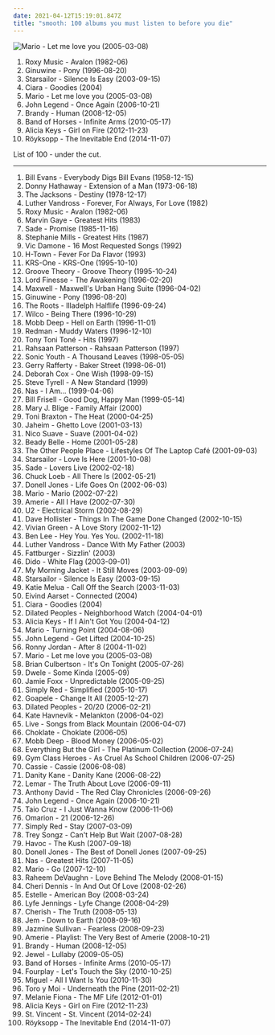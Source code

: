 ```yaml
---
date: 2021-04-12T15:19:01.847Z
title: "smooth: 100 albums you must listen to before you die"
---
```

![Mario - Let me love you (2005-03-08)](http://coverartarchive.org/release/d601fa18-a4a1-4874-9f47-72f1f1191b8c/8733516237-500.jpg "Mario - Let me love you (2005-03-08)")
<ol class="albums">
<li data-cover="http://coverartarchive.org/release/090700a7-0ec5-41bb-b970-52e6aa47b755/16567307250-500.jpg" data-tags="80s" role="button">Roxy Music - Avalon (1982-06)</li>
<li data-cover="http://coverartarchive.org/release/cd953368-5abc-4ce9-b83a-a43a7ad58a1a/10611625522-500.jpg" data-tags="hip hop, 90s, smooth, 1990s, ponyrape, the shit, late 90s, pony" role="button">Ginuwine - Pony (1996-08-20)</li>
<li data-cover="https://img.discogs.com/jrWVzobDRoF5M8iFRO0_ha-z8PQ=/fit-in/600x592/filters:strip_icc():format(jpeg):mode_rgb():quality(90)/discogs-images/R-434193-1482085620-7376.jpeg.jpg" data-tags="britpop, indie rock" role="button">Starsailor - Silence Is Easy (2003-09-15)</li>
<li data-cover="https://img.discogs.com/26HBMwoKo7cvLxxeYKSfmR_JVVM=/fit-in/600x588/filters:strip_icc():format(jpeg):mode_rgb():quality(90)/discogs-images/R-799422-1501524692-4284.jpeg.jpg" data-tags="rnb" role="button">Ciara - Goodies (2004)</li>
<li data-cover="http://coverartarchive.org/release/d601fa18-a4a1-4874-9f47-72f1f1191b8c/8733516237-500.jpg" data-tags="soul" role="button">Mario - Let me love you (2005-03-08)</li>
<li data-cover="http://coverartarchive.org/release/2fa5e0f9-c83b-44cb-bd90-7899efc1417b/8994651148-500.jpg" data-tags="soul, john legend, rnb" role="button">John Legend - Once Again (2006-10-21)</li>
<li data-cover="http://coverartarchive.org/release/7aaca13f-8efc-4f76-955e-00fd84682e55/27713723385-500.jpg" data-tags="brandy, human" role="button">Brandy - Human (2008-12-05)</li>
<li data-cover="http://coverartarchive.org/release/046d996d-e82a-3ad9-a550-4e903ce6f3bc/1601718947-500.jpg" data-tags="indie, indie rock" role="button">Band of Horses - Infinite Arms (2010-05-17)</li>
<li data-cover="http://coverartarchive.org/release/7a032865-3754-4659-9f34-ec7ec48a95ea/17147368325-500.jpg" data-tags="soul" role="button">Alicia Keys - Girl on Fire (2012-11-23)</li>
<li data-cover="http://coverartarchive.org/release/7704bdf5-5fcd-4f80-a759-30fba880bfe6/8762633349-500.jpg" data-tags="electronic, downtempo" role="button">Röyksopp - The Inevitable End (2014-11-07)</li>
</ol>
List of 100 - under the cut.
<!-- more -->

_________________

<ol class="albums">
<li data-cover="http://coverartarchive.org/release/834eaf2e-e006-413d-9685-8dd0e0837395/4819626230-500.jpg" data-tags="jazz" role="button">
Bill Evans - Everybody Digs Bill Evans (1958-12-15)
</li>
<li data-cover="http://coverartarchive.org/release/5c80474c-59e1-4410-8b64-c8068623a4b1/6649438121-500.jpg" data-tags="soul" role="button">
Donny Hathaway - Extension of a Man (1973-06-18)
</li>
<li data-cover="https://via.placeholder.com/450" data-tags="soul" role="button">
The Jacksons - Destiny (1978-12-17)
</li>
<li data-cover="https://img.discogs.com/PnzlEQl491Log_1UPT_i-26jVrE=/fit-in/600x595/filters:strip_icc():format(jpeg):mode_rgb():quality(90)/discogs-images/R-1684644-1236878306.jpeg.jpg" data-tags="smooth, classic soul" role="button">
Luther Vandross - Forever, For Always, For Love (1982)
</li>
<li data-cover="http://coverartarchive.org/release/090700a7-0ec5-41bb-b970-52e6aa47b755/16567307250-500.jpg" data-tags="80s" role="button">
Roxy Music - Avalon (1982-06)
</li>
<li data-cover="http://coverartarchive.org/release/5f5dd965-111c-4402-9827-eba9f6ac7f02/7774190649-500.jpg" data-tags="funk, smooth, marvin gaye, gaye" role="button">
Marvin Gaye - Greatest Hits (1983)
</li>
<li data-cover="https://via.placeholder.com/450" data-tags="soul, sade" role="button">
Sade - Promise (1985-11-16)
</li>
<li data-cover="https://via.placeholder.com/450" data-tags="female vocalists" role="button">
Stephanie Mills - Greatest Hits (1987)
</li>
<li data-cover="https://img.discogs.com/-3mFS6brCur3657bA_V_atyy1MQ=/fit-in/600x607/filters:strip_icc():format(jpeg):mode_rgb():quality(90)/discogs-images/R-12642908-1539190599-3671.jpeg.jpg" data-tags="vocal, traditional pop, romantic, reflective, smooth, earnest, dramatic, elegant, showtunes, crooners, sophisticated, warm, poignant, relaxation, lush, sentimental, soothing, joyous, cast recordings, show tunes, refined, theatrical, gutsy, in love, reserved, romantic evening, vocal pop, dinner ambiance, american popular song, vic damone, vic soothest veteran sings the great love song, vic veteran smooth romantic sings great love songs, vic damone sings the great love songs" role="button">
Vic Damone - 16 Most Requested Songs (1992)
</li>
<li data-cover="https://img.discogs.com/tBs5C13oRjSLgxd_69LWQ5QDV_w=/fit-in/500x500/filters:strip_icc():format(jpeg):mode_rgb():quality(90)/discogs-images/R-1489911-1492279644-9702.jpeg.jpg" data-tags="90s, rnb" role="button">
H-Town - Fever For Da Flavor (1993)
</li>
<li data-cover="http://coverartarchive.org/release/2202896d-35df-41c2-9dfe-957973a3669e/1674613187-500.jpg" data-tags="hip-hop, hiphop classic albums" role="button">
KRS-One - KRS-One (1995-10-10)
</li>
<li data-cover="http://coverartarchive.org/release/d072d167-28e5-4e81-a904-1c85f7fada02/25413603758-500.jpg" data-tags="soul, rnb" role="button">
Groove Theory - Groove Theory (1995-10-24)
</li>
<li data-cover="http://coverartarchive.org/release/b79edcef-bc1a-471f-9468-d050459c4d3a/15273239285-500.jpg" data-tags="hip hop" role="button">
Lord Finesse - The Awakening (1996-02-20)
</li>
<li data-cover="http://coverartarchive.org/release/e69dbabd-5a61-4147-914b-7e683f096cbc/15210098631-500.jpg" data-tags="soul" role="button">
Maxwell - Maxwell's Urban Hang Suite (1996-04-02)
</li>
<li data-cover="http://coverartarchive.org/release/cd953368-5abc-4ce9-b83a-a43a7ad58a1a/10611625522-500.jpg" data-tags="hip hop, 90s, smooth, 1990s, ponyrape, the shit, late 90s, pony" role="button">
Ginuwine - Pony (1996-08-20)
</li>
<li data-cover="https://via.placeholder.com/450" data-tags="hip hop" role="button">
The Roots - Illadelph Halflife (1996-09-24)
</li>
<li data-cover="http://coverartarchive.org/release/d18b273a-4987-4594-a4db-419454c7e113/2013460549-500.jpg" data-tags="alt-country, 90s" role="button">
Wilco - Being There (1996-10-29)
</li>
<li data-cover="http://coverartarchive.org/release/44b4fdc9-da09-3ed0-97a8-2ff6909c097b/2809778262-500.jpg" data-tags="hip-hop, rap, classic hip-hop" role="button">
Mobb Deep - Hell on Earth (1996-11-01)
</li>
<li data-cover="https://img.discogs.com/ZHqRfMShB3_2dTYxX9uzmW6qUQ8=/fit-in/600x600/filters:strip_icc():format(jpeg):mode_rgb():quality(90)/discogs-images/R-1564550-1460332471-7169.jpeg.jpg" data-tags="hip-hop, hip hop" role="button">
Redman - Muddy Waters (1996-12-10)
</li>
<li data-cover="http://coverartarchive.org/release/ac092222-68e8-41eb-a3a4-36814ce2b8ae/7933624830-500.jpg" data-tags="rnb, soul" role="button">
Tony Toni Toné - Hits (1997)
</li>
<li data-cover="https://img.discogs.com/zsCAumpnCcrmdRSeR0rKLPkx3qc=/fit-in/600x592/filters:strip_icc():format(jpeg):mode_rgb():quality(90)/discogs-images/R-2360440-1590766403-9868.jpeg.jpg" data-tags="neo soul, contemporary r&b" role="button">
Rahsaan Patterson - Rahsaan Patterson (1997)
</li>
<li data-cover="https://img.discogs.com/qeSNS31G6vJ758RVSQm4W6ho6nI=/fit-in/439x380/filters:strip_icc():format(jpeg):mode_rgb():quality(90)/discogs-images/R-4879756-1378290331-3017.jpeg.jpg" data-tags="experimental, alternative" role="button">
Sonic Youth - A Thousand Leaves (1998-05-05)
</li>
<li data-cover="https://img.discogs.com/sLOtRIRsHbWjSkRSu0CLtKWVNTw=/fit-in/350x350/filters:strip_icc():format(jpeg):mode_rgb():quality(90)/discogs-images/R-5612480-1397978809-7966.jpeg.jpg" data-tags="soft rock, british" role="button">
Gerry Rafferty - Baker Street (1998-06-01)
</li>
<li data-cover="http://coverartarchive.org/release/9df9cdf9-1e7e-4249-8d65-a5276366bff9/15914528738-500.jpg" data-tags="pop, r&b, 90s rnb" role="button">
Deborah Cox - One Wish (1998-09-15)
</li>
<li data-cover="https://img.discogs.com/mWT20woGwNI-skRWupRX0XxMhJw=/fit-in/300x300/filters:strip_icc():format(jpeg):mode_rgb():quality(90)/discogs-images/R-1693245-1295796367.jpeg.jpg" data-tags="smooth, crooners" role="button">
Steve Tyrell - A New Standard (1999)
</li>
<li data-cover="https://img.discogs.com/sXdA8UWW2AWmINhxTzltQev3Rnw=/fit-in/600x600/filters:strip_icc():format(jpeg):mode_rgb():quality(90)/discogs-images/R-436330-1368066780-6005.jpeg.jpg" data-tags="rap" role="button">
Nas - I Am... (1999-04-06)
</li>
<li data-cover="http://coverartarchive.org/release/eb0b7e6b-a87a-4b01-9f68-a20d27b22052/23351249593-500.jpg" data-tags="guitar, electric guitar, smooth, songs i love, clever, music for the small hours, great production, for seb" role="button">
Bill Frisell - Good Dog, Happy Man (1999-05-14)
</li>
<li data-cover="http://coverartarchive.org/release/90f9c9d8-a4f9-4976-ba90-8620e9bd7696/19759823405-500.jpg" data-tags="rnb" role="button">
Mary J. Blige - Family Affair (2000)
</li>
<li data-cover="http://coverartarchive.org/release/da5b40b8-e078-48e0-be57-20d9d8cfd027/4160199500-500.jpg" data-tags="00s, soul, dance" role="button">
Toni Braxton - The Heat (2000-04-25)
</li>
<li data-cover="https://img.discogs.com/1Afr4MZNgCbbGDk9V2r10-IGcrU=/fit-in/600x600/filters:strip_icc():format(jpeg):mode_rgb():quality(90)/discogs-images/R-2077463-1262697681.jpeg.jpg" data-tags="jaheim - ghetto love, rnb" role="button">
Jaheim - Ghetto Love (2001-03-13)
</li>
<li data-cover="http://coverartarchive.org/release/039aad17-31eb-4853-ae3f-6b7034b36998/8500339072-500.jpg" data-tags="german hip hop" role="button">
Nico Suave - Suave (2001-04-02)
</li>
<li data-cover="https://img.discogs.com/vbsNIzubdmchTuQeokO_aVRF0l8=/fit-in/300x268/filters:strip_icc():format(jpeg):mode_rgb():quality(90)/discogs-images/R-16537-001.jpg.jpg" data-tags="jazz, vocal jazz, smooth, downtempo" role="button">
Beady Belle - Home (2001-05-28)
</li>
<li data-cover="http://coverartarchive.org/release/496f6f0b-d763-4759-bab8-81a96d18964e/1696126538-500.jpg" data-tags="techno" role="button">
The Other People Place - Lifestyles Of The Laptop Café (2001-09-03)
</li>
<li data-cover="https://img.discogs.com/E7K2dUvuC731u-MhaenRXESSYbk=/fit-in/600x596/filters:strip_icc():format(jpeg):mode_rgb():quality(90)/discogs-images/R-1320995-1209578279.jpeg.jpg" data-tags="britpop, british" role="button">
Starsailor - Love Is Here (2001-10-08)
</li>
<li data-cover="http://coverartarchive.org/release/d589a228-7528-3635-857e-229677645f59/10834361329-500.jpg" data-tags="soul, female vocalists" role="button">
Sade - Lovers Live (2002-02-18)
</li>
<li data-cover="http://coverartarchive.org/release/588130cc-61be-494b-8c20-dd84d1b8fbaf/4819107516-500.jpg" data-tags="jazz" role="button">
Chuck Loeb - All There Is (2002-05-21)
</li>
<li data-cover="http://coverartarchive.org/release/86957aca-ebb6-45d2-8755-14091f035d9e/25091405297-500.jpg" data-tags="rnb" role="button">
Donell Jones - Life Goes On (2002-06-03)
</li>
<li data-cover="http://coverartarchive.org/release/c381e67b-073d-4963-8bbc-6b1602cfb157/25180289149-500.jpg" data-tags="soul, smooth, rnb, my dowg" role="button">
Mario - Mario (2002-07-22)
</li>
<li data-cover="http://coverartarchive.org/release/abb636a3-eb45-4489-a659-c6ec032c0b5a/11201614922-500.jpg" data-tags="rnb" role="button">
Amerie - All I Have (2002-07-30)
</li>
<li data-cover="http://coverartarchive.org/release/d7b34750-5d6b-4654-969a-6b07de630f62/18376501429-500.jpg" data-tags="rock" role="button">
U2 - Electrical Storm (2002-08-29)
</li>
<li data-cover="https://img.discogs.com/_G3DUzrPrOn-6iq5UqgeyqsdvT8=/fit-in/300x300/filters:strip_icc():format(jpeg):mode_rgb():quality(90)/discogs-images/R-2465896-1285598070.jpeg.jpg" data-tags="soul, smooth, rnb" role="button">
Dave Hollister - Things In The Game Done Changed (2002-10-15)
</li>
<li data-cover="http://coverartarchive.org/release/248c44c9-280a-4bc1-8030-2d06bedf6d4c/22261900325-500.jpg" data-tags="soul, neo-soul" role="button">
Vivian Green - A Love Story (2002-11-12)
</li>
<li data-cover="http://coverartarchive.org/release/851cc3b4-ee08-40ee-a54e-3e8047654c86/16771673893-500.jpg" data-tags="melodic, smooth, talented" role="button">
Ben Lee - Hey You. Yes You. (2002-11-18)
</li>
<li data-cover="https://img.discogs.com/1yw9jxaeiBBdK-9Zh7b69u9mhPk=/fit-in/600x923/filters:strip_icc():format(jpeg):mode_rgb():quality(90)/discogs-images/R-13339191-1552348094-2552.jpeg.jpg" data-tags="soul" role="button">
Luther Vandross - Dance With My Father (2003)
</li>
<li data-cover="https://img.discogs.com/qOeMyvIfHC_T8TW_bv3aTlJP-0g=/fit-in/600x592/filters:strip_icc():format(jpeg):mode_rgb():quality(90)/discogs-images/R-4070030-1354253535-6438.jpeg.jpg" data-tags="jazz, smooth jazz" role="button">
Fattburger - Sizzlin' (2003)
</li>
<li data-cover="https://img.discogs.com/6hTfJ6Zm9KLQE0cDdlbUsvt40w0=/fit-in/361x362/filters:strip_icc():format(jpeg):mode_rgb():quality(90)/discogs-images/R-16344-1160852947.jpeg.jpg" data-tags="pop, white flag" role="button">
Dido - White Flag (2003-09-01)
</li>
<li data-cover="https://img.discogs.com/VJB1rFlOG6ZH8Uq_T0r9BxdfUTQ=/fit-in/600x595/filters:strip_icc():format(jpeg):mode_rgb():quality(90)/discogs-images/R-7107450-1433888454-3100.jpeg.jpg" data-tags="2003, rock" role="button">
My Morning Jacket - It Still Moves (2003-09-09)
</li>
<li data-cover="https://img.discogs.com/jrWVzobDRoF5M8iFRO0_ha-z8PQ=/fit-in/600x592/filters:strip_icc():format(jpeg):mode_rgb():quality(90)/discogs-images/R-434193-1482085620-7376.jpeg.jpg" data-tags="britpop, indie rock" role="button">
Starsailor - Silence Is Easy (2003-09-15)
</li>
<li data-cover="https://img.discogs.com/kutq8szyAFLHrSU7nW-GlGhoHs4=/fit-in/600x608/filters:strip_icc():format(jpeg):mode_rgb():quality(90)/discogs-images/R-420173-1240855058.jpeg.jpg" data-tags="female vocalists, jazz, blues, katie melua" role="button">
Katie Melua - Call Off the Search (2003-11-03)
</li>
<li data-cover="http://coverartarchive.org/release/831d6be8-a6cb-4235-8a18-5938d51341d5/5611952698-500.jpg" data-tags="scandinavian, guitar, smooth, hypnotic" role="button">
Eivind Aarset - Connected (2004)
</li>
<li data-cover="https://img.discogs.com/26HBMwoKo7cvLxxeYKSfmR_JVVM=/fit-in/600x588/filters:strip_icc():format(jpeg):mode_rgb():quality(90)/discogs-images/R-799422-1501524692-4284.jpeg.jpg" data-tags="rnb" role="button">
Ciara - Goodies (2004)
</li>
<li data-cover="http://coverartarchive.org/release/961a9baf-2171-3502-93cd-81ad0408a0f4/15794565428-500.jpg" data-tags="hip-hop, alternative hip-hop" role="button">
Dilated Peoples - Neighborhood Watch (2004-04-01)
</li>
<li data-cover="http://coverartarchive.org/release/d7b02e44-1533-4cc5-830b-3e8c96d528c3/1578981308-500.jpg" data-tags="soul, blues" role="button">
Alicia Keys - If I Ain't Got You (2004-04-12)
</li>
<li data-cover="https://via.placeholder.com/450" data-tags="rnb" role="button">
Mario - Turning Point (2004-08-06)
</li>
<li data-cover="https://img.discogs.com/6o0kSzwGbQoieBogv-1J7NZu0OU=/fit-in/600x588/filters:strip_icc():format(jpeg):mode_rgb():quality(90)/discogs-images/R-590002-1348400015-6358.jpeg.jpg" data-tags="soul, rnb" role="button">
John Legend - Get Lifted (2004-10-25)
</li>
<li data-cover="http://coverartarchive.org/release/8c05b5b8-2c80-4ebf-a4da-ed182963cdae/17622807792-500.jpg" data-tags="jazz, guitar, lounge, smooth, 2 s34rch, r00ts, het luister waard" role="button">
Ronny Jordan - After 8 (2004-11-02)
</li>
<li data-cover="http://coverartarchive.org/release/d601fa18-a4a1-4874-9f47-72f1f1191b8c/8733516237-500.jpg" data-tags="soul" role="button">
Mario - Let me love you (2005-03-08)
</li>
<li data-cover="http://coverartarchive.org/release/a1b9155d-a469-452c-9df9-dd020d3170f5/4927747008-500.jpg" data-tags="smooth jazz" role="button">
Brian Culbertson - It's On Tonight (2005-07-26)
</li>
<li data-cover="https://img.discogs.com/J4gEin7krNry25Khi9DMcX47J9c=/fit-in/392x387/filters:strip_icc():format(jpeg):mode_rgb():quality(90)/discogs-images/R-524522-1129911755.jpeg.jpg" data-tags="neo soul" role="button">
Dwele - Some Kinda (2005-09)
</li>
<li data-cover="http://coverartarchive.org/release/aff5d815-40a6-35bf-af99-9d5dea7091aa/3110636482-500.jpg" data-tags="jamie foxx unpredictable, rnb" role="button">
Jamie Foxx - Unpredictable (2005-09-25)
</li>
<li data-cover="http://coverartarchive.org/release/ac7a1d96-7d96-46ad-af5c-5ea328458e16/21174736687-500.jpg" data-tags="pop, soul, 80s" role="button">
Simply Red - Simplified (2005-10-17)
</li>
<li data-cover="https://img.discogs.com/gS99wBsu0GrxATpMifSV1_HI_e0=/fit-in/500x497/filters:strip_icc():format(jpeg):mode_rgb():quality(90)/discogs-images/R-591468-1137119629.jpeg.jpg" data-tags="soul" role="button">
Goapele - Change It All (2005-12-27)
</li>
<li data-cover="http://coverartarchive.org/release/c6647f41-74bf-4eab-b4ab-5f7fa32ae7aa/15794553870-500.jpg" data-tags="hip-hop, alternative hip-hop" role="button">
Dilated Peoples - 20/20 (2006-02-21)
</li>
<li data-cover="https://img.discogs.com/K8wuXm7t8XdYis3Gq-03yQBwGAs=/fit-in/225x225/filters:strip_icc():format(jpeg):mode_rgb():quality(90)/discogs-images/R-721994-1151857747.jpeg.jpg" data-tags="female vocalists" role="button">
Kate Havnevik - Melankton (2006-04-02)
</li>
<li data-cover="http://coverartarchive.org/release/9e4871f6-a3eb-363d-b268-5ab6553e6722/10141618573-500.jpg" data-tags="rock" role="button">
Live - Songs from Black Mountain (2006-04-07)
</li>
<li data-cover="https://img.discogs.com/pim_nk2JT4Nf9U7Zvx-AuPq2wec=/fit-in/600x600/filters:strip_icc():format(jpeg):mode_rgb():quality(90)/discogs-images/R-883100-1235633436.jpeg.jpg" data-tags="neo-soul" role="button">
Choklate - Choklate (2006-05)
</li>
<li data-cover="http://coverartarchive.org/release/9d22d218-8b71-430f-b865-f032bfc469be/25054457136-500.jpg" data-tags="rap, mobb deep" role="button">
Mobb Deep - Blood Money (2006-05-02)
</li>
<li data-cover="http://coverartarchive.org/release/b1142ceb-5132-4db7-bbfe-8053430b7ff0/11751058699-500.jpg" data-tags="electronic, pop, british" role="button">
Everything But the Girl - The Platinum Collection (2006-07-24)
</li>
<li data-cover="https://img.discogs.com/_pytQNoFquAHXxTr4S3Gy2D3VWo=/fit-in/189x189/filters:strip_icc():format(jpeg):mode_rgb():quality(90)/discogs-images/R-796427-1174893064.jpeg.jpg" data-tags="hip-hop" role="button">
Gym Class Heroes - As Cruel As School Children (2006-07-25)
</li>
<li data-cover="https://img.discogs.com/kjGzDdFEwP482Xkk-xA0mT6plDc=/fit-in/589x600/filters:strip_icc():format(jpeg):mode_rgb():quality(90)/discogs-images/R-877348-1327239643.jpeg.jpg" data-tags="rnb, cassie" role="button">
Cassie - Cassie (2006-08-08)
</li>
<li data-cover="https://img.discogs.com/3nzumkYs-JReR0hQ9RO1Coz8STQ=/fit-in/500x500/filters:strip_icc():format(jpeg):mode_rgb():quality(90)/discogs-images/R-763523-1156330132.jpeg.jpg" data-tags="pop, rnb" role="button">
Danity Kane - Danity Kane (2006-08-22)
</li>
<li data-cover="http://coverartarchive.org/release/0ba839f2-7f97-3e0d-863b-3f970ee517a0/11270276262-500.jpg" data-tags="soul, smooth" role="button">
Lemar - The Truth About Love (2006-09-11)
</li>
<li data-cover="http://coverartarchive.org/release/117548f8-3255-432a-82ef-5813cb1ed4ca/24622953430-500.jpg" data-tags="neo-soul" role="button">
Anthony David - The Red Clay Chronicles (2006-09-26)
</li>
<li data-cover="http://coverartarchive.org/release/2fa5e0f9-c83b-44cb-bd90-7899efc1417b/8994651148-500.jpg" data-tags="soul, john legend, rnb" role="button">
John Legend - Once Again (2006-10-21)
</li>
<li data-cover="http://coverartarchive.org/release/de6ab8e0-69c1-423d-b554-dad3863b5c88/14098124617-500.jpg" data-tags="smooth, i just wanna know" role="button">
Taio Cruz - I Just Wanna Know (2006-11-06)
</li>
<li data-cover="http://coverartarchive.org/release/d42e3f7b-f486-4d2b-ba27-fcc5a2cf5e92/22111632107-500.jpg" data-tags="omarion" role="button">
Omarion - 21 (2006-12-26)
</li>
<li data-cover="https://via.placeholder.com/450" data-tags="simply red" role="button">
Simply Red - Stay (2007-03-09)
</li>
<li data-cover="https://via.placeholder.com/450" data-tags="rnb" role="button">
Trey Songz - Can't Help But Wait (2007-08-28)
</li>
<li data-cover="http://coverartarchive.org/release/8888b7ee-e2b6-4a07-ae86-1f7977d8a574/4625841431-500.jpg" data-tags="hip hop, rap, smooth, relaxing, nature sounds, kaudogg" role="button">
Havoc - The Kush (2007-09-18)
</li>
<li data-cover="https://via.placeholder.com/450" data-tags="rnb" role="button">
Donell Jones - The Best of Donell Jones (2007-09-25)
</li>
<li data-cover="http://coverartarchive.org/release/9a4cb291-8de3-47af-8183-605f1576311a/10068010974-500.jpg" data-tags="nas, rap, east coast" role="button">
Nas - Greatest Hits (2007-11-05)
</li>
<li data-cover="http://coverartarchive.org/release/ee8ebad3-834c-4588-996d-088f08b9c12a/25180352483-500.jpg" data-tags="hip-hop, rnb" role="button">
Mario - Go (2007-12-10)
</li>
<li data-cover="https://img.discogs.com/PAtSiVSaJEDADUEa_fBPHH277Vw=/fit-in/600x580/filters:strip_icc():format(jpeg):mode_rgb():quality(90)/discogs-images/R-1282262-1329584816.jpeg.jpg" data-tags="soul, smooth, relaxing" role="button">
Raheem DeVaughn - Love Behind The Melody (2008-01-15)
</li>
<li data-cover="http://coverartarchive.org/release/8b0cf209-0f8f-45f9-9ab3-0826e31b64a9/26909254187-500.jpg" data-tags="soul, female vocalists, smooth, debut, good singer, my album collection" role="button">
Cheri Dennis - In And Out Of Love (2008-02-26)
</li>
<li data-cover="http://coverartarchive.org/release/0bdeeae9-1f7e-4ff1-be63-6ed4dd284b0d/22236450020-500.jpg" data-tags="rnb" role="button">
Estelle - American Boy (2008-03-24)
</li>
<li data-cover="http://coverartarchive.org/release/fce96d13-0ca8-4a78-ba86-86b27a27d11f/17347229278-500.jpg" data-tags="r'n'b, lyfe" role="button">
Lyfe Jennings - Lyfe Change (2008-04-29)
</li>
<li data-cover="https://img.discogs.com/sq5FQNNQQ_APmhp59jSYDQ8x7ww=/fit-in/500x500/filters:strip_icc():format(jpeg):mode_rgb():quality(90)/discogs-images/R-2040608-1260275159.jpeg.jpg" data-tags="cherish, rnb" role="button">
Cherish - The Truth (2008-05-13)
</li>
<li data-cover="http://coverartarchive.org/release/84ebfb84-ef67-429a-abcf-ed356cf1f9bb/17209999101-500.jpg" data-tags="female vocalists, jem" role="button">
Jem - Down to Earth (2008-09-16)
</li>
<li data-cover="http://coverartarchive.org/release/3192c4f0-6099-4aa2-8008-09da81da0467/22600473176-500.jpg" data-tags="rnb, soul, female vocalists" role="button">
Jazmine Sullivan - Fearless (2008-09-23)
</li>
<li data-cover="http://coverartarchive.org/release/5f72c44d-3b99-4f5a-8a31-f7f9eba7d52b/9400122670-500.jpg" data-tags="rnb" role="button">
Amerie - Playlist: The Very Best of Amerie (2008-10-21)
</li>
<li data-cover="http://coverartarchive.org/release/7aaca13f-8efc-4f76-955e-00fd84682e55/27713723385-500.jpg" data-tags="brandy, human" role="button">
Brandy - Human (2008-12-05)
</li>
<li data-cover="http://coverartarchive.org/release/ab25db30-ce2f-4d3c-8745-000851b07b50/12776894798-500.jpg" data-tags="acoustic, mellow, smooth, 00s, close harmony" role="button">
Jewel - Lullaby (2009-05-05)
</li>
<li data-cover="http://coverartarchive.org/release/046d996d-e82a-3ad9-a550-4e903ce6f3bc/1601718947-500.jpg" data-tags="indie, indie rock" role="button">
Band of Horses - Infinite Arms (2010-05-17)
</li>
<li data-cover="https://img.discogs.com/28415784b9210344a4a62ec6cd31adb2d01b3637/images/spacer.gif" data-tags="jazz, piano, easy listening, fusion, guitar, bass, drums, smooth, smooth jazz, insrumental, fourplay, zhxmusic, jazz fourplay jazz, foueplay" role="button">
Fourplay - Let's Touch the Sky (2010-10-25)
</li>
<li data-cover="http://coverartarchive.org/release/e187359c-f47b-4dd8-9172-565be0893c10/24502341651-500.jpg" data-tags="rnb" role="button">
Miguel - All I Want Is You (2010-11-30)
</li>
<li data-cover="http://coverartarchive.org/release/03b381ba-f859-3da0-873c-e359c56f25dd/12929911749-500.jpg" data-tags="indie pop, psychedelic" role="button">
Toro y Moi - Underneath the Pine (2011-02-21)
</li>
<li data-cover="https://img.discogs.com/ChA6YBUc5-DFwQzry0rLSYdREeg=/fit-in/480x480/filters:strip_icc():format(jpeg):mode_rgb():quality(90)/discogs-images/R-3488579-1332373916.jpeg.jpg" data-tags="pop, soul, female vocalists, r&b" role="button">
Melanie Fiona - The MF Life (2012-01-01)
</li>
<li data-cover="http://coverartarchive.org/release/7a032865-3754-4659-9f34-ec7ec48a95ea/17147368325-500.jpg" data-tags="soul" role="button">
Alicia Keys - Girl on Fire (2012-11-23)
</li>
<li data-cover="https://img.discogs.com/7ZBnbaSnSc4ci1gadSRb1lcTFEg=/fit-in/600x600/filters:strip_icc():format(jpeg):mode_rgb():quality(90)/discogs-images/R-5433906-1393256089-7792.jpeg.jpg" data-tags="art pop" role="button">
St. Vincent - St. Vincent (2014-02-24)
</li>
<li data-cover="http://coverartarchive.org/release/7704bdf5-5fcd-4f80-a759-30fba880bfe6/8762633349-500.jpg" data-tags="electronic, downtempo" role="button">
Röyksopp - The Inevitable End (2014-11-07)
</li>
</ol>